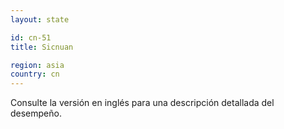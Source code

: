 ```yaml
---
layout: state

id: cn-51
title: Sicnuan

region: asia
country: cn
---
```


Consulte la versión en inglés para una descripción detallada del desempeño.